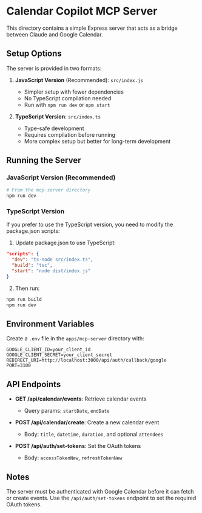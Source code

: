# Calendar Copilot MCP Server

This directory contains a simple Express server that acts as a bridge between Claude and Google Calendar.

## Setup Options

The server is provided in two formats:

1. **JavaScript Version** (Recommended): `src/index.js`
   - Simpler setup with fewer dependencies
   - No TypeScript compilation needed
   - Run with `npm run dev` or `npm start`

2. **TypeScript Version**: `src/index.ts` 
   - Type-safe development
   - Requires compilation before running
   - More complex setup but better for long-term development

## Running the Server

### JavaScript Version (Recommended)

```bash
# From the mcp-server directory
npm run dev
```

### TypeScript Version

If you prefer to use the TypeScript version, you need to modify the package.json scripts:

1. Update package.json to use TypeScript:
```json
"scripts": {
  "dev": "ts-node src/index.ts",
  "build": "tsc",
  "start": "node dist/index.js"
}
```

2. Then run:
```bash
npm run build
npm run dev
```

## Environment Variables

Create a `.env` file in the `apps/mcp-server` directory with:

```
GOOGLE_CLIENT_ID=your_client_id
GOOGLE_CLIENT_SECRET=your_client_secret
REDIRECT_URI=http://localhost:3000/api/auth/callback/google
PORT=3100
```

## API Endpoints

- **GET /api/calendar/events**: Retrieve calendar events
  - Query params: `startDate`, `endDate`

- **POST /api/calendar/create**: Create a new calendar event
  - Body: `title`, `datetime`, `duration`, and optional `attendees`

- **POST /api/auth/set-tokens**: Set the OAuth tokens
  - Body: `accessTokenNew`, `refreshTokenNew`

## Notes

The server must be authenticated with Google Calendar before it can fetch or create events. Use the `/api/auth/set-tokens` endpoint to set the required OAuth tokens. 